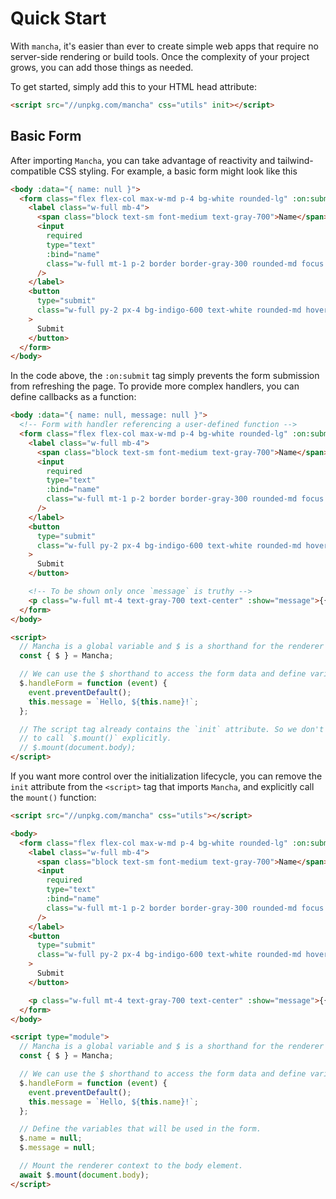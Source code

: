 # Quick Start

With `mancha`, it's easier than ever to create simple web apps that require no server-side rendering
or build tools. Once the complexity of your project grows, you can add those things as needed.

To get started, simply add this to your HTML head attribute:

```html
<script src="//unpkg.com/mancha" css="utils" init></script>
```

## Basic Form

After importing `Mancha`, you can take advantage of reactivity and tailwind-compatible CSS styling.
For example, a basic form might look like this

```html
<body :data="{ name: null }">
  <form class="flex flex-col max-w-md p-4 bg-white rounded-lg" :on:submit="$event.preventDefault()">
    <label class="w-full mb-4">
      <span class="block text-sm font-medium text-gray-700">Name</span>
      <input
        required
        type="text"
        :bind="name"
        class="w-full mt-1 p-2 border border-gray-300 rounded-md focus:border-indigo-500"
      />
    </label>
    <button
      type="submit"
      class="w-full py-2 px-4 bg-indigo-600 text-white rounded-md hover:bg-indigo-700"
    >
      Submit
    </button>
  </form>
</body>
```

In the code above, the `:on:submit` tag simply prevents the form submission from refreshing the
page. To provide more complex handlers, you can define callbacks as a function:

```html
<body :data="{ name: null, message: null }">
  <!-- Form with handler referencing a user-defined function -->
  <form class="flex flex-col max-w-md p-4 bg-white rounded-lg" :on:submit="handleForm($event)">
    <label class="w-full mb-4">
      <span class="block text-sm font-medium text-gray-700">Name</span>
      <input
        required
        type="text"
        :bind="name"
        class="w-full mt-1 p-2 border border-gray-300 rounded-md focus:border-indigo-500"
      />
    </label>
    <button
      type="submit"
      class="w-full py-2 px-4 bg-indigo-600 text-white rounded-md hover:bg-indigo-700"
    >
      Submit
    </button>

    <!-- To be shown only once `message` is truthy -->
    <p class="w-full mt-4 text-gray-700 text-center" :show="message">{{ message }}</p>
  </form>
</body>

<script>
  // Mancha is a global variable and $ is a shorthand for the renderer context.
  const { $ } = Mancha;

  // We can use the $ shorthand to access the form data and define variables.
  $.handleForm = function (event) {
    event.preventDefault();
    this.message = `Hello, ${this.name}!`;
  };

  // The script tag already contains the `init` attribute. So we don't need
  // to call `$.mount()` explicitly.
  // $.mount(document.body);
</script>
```

If you want more control over the initialization lifecycle, you can remove the `init` attribute from
the `<script>` tag that imports `Mancha`, and explicitly call the `mount()` function:

```html
<script src="//unpkg.com/mancha" css="utils"></script>

<body>
  <form class="flex flex-col max-w-md p-4 bg-white rounded-lg" :on:submit="handleForm($event)">
    <label class="w-full mb-4">
      <span class="block text-sm font-medium text-gray-700">Name</span>
      <input
        required
        type="text"
        :bind="name"
        class="w-full mt-1 p-2 border border-gray-300 rounded-md focus:border-indigo-500"
      />
    </label>
    <button
      type="submit"
      class="w-full py-2 px-4 bg-indigo-600 text-white rounded-md hover:bg-indigo-700"
    >
      Submit
    </button>

    <p class="w-full mt-4 text-gray-700 text-center" :show="message">{{ message }}</p>
  </form>
</body>

<script type="module">
  // Mancha is a global variable and $ is a shorthand for the renderer context.
  const { $ } = Mancha;

  // We can use the $ shorthand to access the form data and define variables.
  $.handleForm = function (event) {
    event.preventDefault();
    this.message = `Hello, ${this.name}!`;
  };

  // Define the variables that will be used in the form.
  $.name = null;
  $.message = null;

  // Mount the renderer context to the body element.
  await $.mount(document.body);
</script>
```
